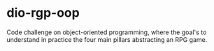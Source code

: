 # dio-rgp-oop

Code challenge on object-oriented programming, where the goal's to understand in practice the four main pillars abstracting an RPG game.

